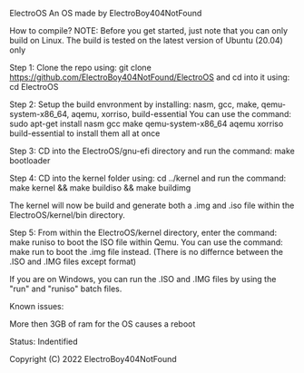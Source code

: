ElectroOS
An OS made by ElectroBoy404NotFound

How to compile?
NOTE: Before you get started, just note that you can only build on Linux. The build is tested on the latest version of Ubuntu (20.04) only

Step 1:
Clone the repo using: git clone https://github.com/ElectroBoy404NotFound/ElectroOS and cd into it using: cd ElectroOS

Step 2:
Setup the build envronment by installing: nasm, gcc, make, qemu-system-x86_64, aqemu, xorriso, build-essential
You can use the command: sudo apt-get install nasm gcc make qemu-system-x86_64 aqemu xorriso build-essential to install them all at once

Step 3:
CD into the ElectroOS/gnu-efi directory and run the command: make bootloader

Step 4:
CD into the kernel folder using: cd ../kernel and run the command: make kernel && make buildiso && make buildimg

The kernel will now be build and generate both a .img and .iso file within the ElectroOS/kernel/bin directory. 

Step 5:
From within the ElectroOS/kernel directory, enter the command: make runiso to boot the ISO file within Qemu.
You can use the command: make run to boot the .img file instead. (There is no differnce between the .ISO and .IMG files except format)

If you are on Windows, you can run the .ISO and .IMG files by using the "run" and "runiso" batch files.

Known issues:

More then 3GB of ram for the OS causes a reboot

Status: Indentified

Copyright (C) 2022 ElectroBoy404NotFound
